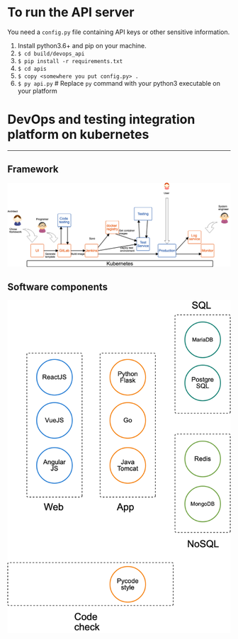 # To run the API server
You need a `config.py` file containing API keys or other sensitive information.
1. Install python3.6+ and pip on your machine.
2. `$ cd build/devops_api`
3. `$ pip install -r requirements.txt`
4. `$ cd apis`
5. `$ copy <somewhere you put config.py> .`
6. `$ py api.py` # Replace `py` command with your python3 executable on your platform

# DevOps and testing integration platform on kubernetes

----
## Framework
![framework of the platform](docs/devops-framework.png)

## Software components
![framework of the platform](docs/devops-components.png)
